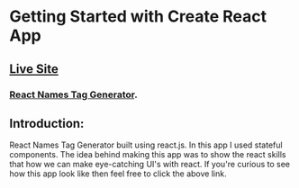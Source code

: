 # Getting Started with Create React App

## [Live Site](https://react-names-tag-generator.netlify.app/)

### [React Names Tag Generator](https://drive.google.com/file/d/15EkP4oZuuQ30BCBqnSb5bG-af4jmcGO0/view?usp=sharing).

## Introduction:

React Names Tag Generator built using react.js. In this app I used stateful components. The idea behind making this app was to show the react skills that how we can make eye-catching UI's with react. If you're curious to see how this app look like then feel free to click the above link.
